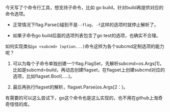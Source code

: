 今天写了个命令行工具，想支持子命令，比如 go build，针对build再提供对应的命令选项。

- 正常情况下flag.Parse()碰到不是`--flag`、`-f`这样的选项时就停止解析了。

- 如果子命令go build后面的选项列表包含了go test的选项，也确实不合理。

  

如何实现类似`go <subcmd> [option...]`命令这样为各个subcmd定制选项的能力呢？

1. 可以为每个子命令单独创建一个flag.FlagSet，先解析subcmd=os.Args[1]，比如是subcmd=build，再动态创建flagset，在flagset上创建subcmd对应的选项，比如flagset.Bool(.....)。

2. 最后再执行flagset的解析，flagset.Parse(os.Args[2：)。



有需要的可以这么尝试下，go这个命令也是这么实现的，也不用在github上淘奇奇怪怪的库。


